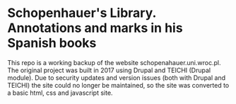 # Schopenhauer's Library. Annotations and marks in his Spanish books

This repo is a working backup of the website schopenahauer.uni.wroc.pl. The original project was built in 2017 using Drupal and TEICHI (Drupal module). Due to security updates and version issues (both with Drupal and TEICHI) the site could no longer be maintained, so the site was converted to a basic html, css and javascript site. 
